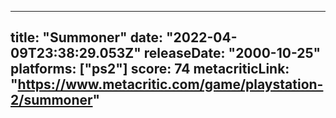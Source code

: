 
---
title: "Summoner"
date: "2022-04-09T23:38:29.053Z"
releaseDate: "2000-10-25"
platforms: ["ps2"]
score: 74
metacriticLink: "https://www.metacritic.com/game/playstation-2/summoner"
---
